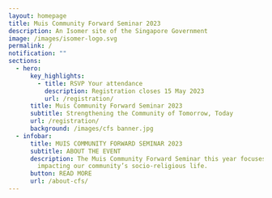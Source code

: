 ```yaml
---
layout: homepage
title: Muis Community Forward Seminar 2023
description: An Isomer site of the Singapore Government
image: /images/isomer-logo.svg
permalink: /
notification: ""
sections:
  - hero:
      key_highlights:
        - title: RSVP Your attendance
          description: Registration closes 15 May 2023
          url: /registration/
      title: Muis Community Forward Seminar 2023
      subtitle: Strengthening the Community of Tomorrow, Today
      url: /registration/
      background: /images/cfs banner.jpg
  - infobar:
      title: MUIS COMMUNITY FORWARD SEMINAR 2023
      subtitle: ABOUT THE EVENT
      description: The Muis Community Forward Seminar this year focuses on key issues
        impacting our community’s socio-religious life.
      button: READ MORE
      url: /about-cfs/
---
```

